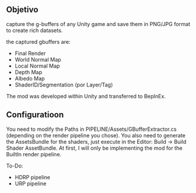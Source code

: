 ## Objetivo

capture the g-buffers of any Unity game and save them in PNG/JPG format to create rich datasets.

the captured gbuffers are:
- Final Render
- World Normal Map
- Local Normal Map
- Depth Map
- Albedo Map
- ShaderID/Segmentation (por Layer/Tag)

The mod was developed within Unity and transferred to BepInEx.

## Configuratioon

You need to modify the Paths in PIPELINE/Assets/GBufferExtractor.cs (depending on the render pipeline you chose). 
You also need to generate the AssetsBundle for the shaders, just execute in the Editor: Build -> Build Shader AssetBundle. 
At first, I will only be implementing the mod for the BuiltIn render pipeline.

To-Do:
- HDRP pipeline
- URP pipeline